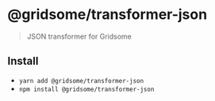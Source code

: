 # @gridsome/transformer-json

> JSON transformer for Gridsome

## Install

- `yarn add @gridsome/transformer-json`
- `npm install @gridsome/transformer-json`
